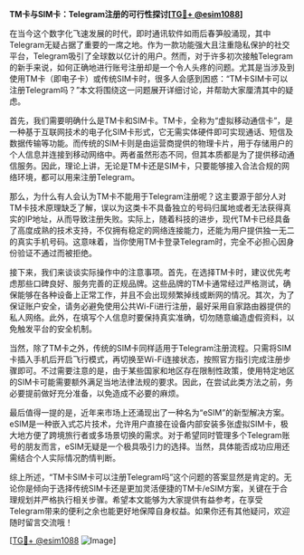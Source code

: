 **TM卡与SIM卡：Telegram注册的可行性探讨[[TG💪+ @esim1088](https://t.me/s/esim1088)]**

在当今这个数字化飞速发展的时代，即时通讯软件如雨后春笋般涌现，其中Telegram无疑占据了重要的一席之地。作为一款功能强大且注重隐私保护的社交平台，Telegram吸引了全球数以亿计的用户。然而，对于许多初次接触Telegram的新手来说，如何正确地进行账号注册却是一个令人头疼的问题。尤其是当涉及到使用TM卡（即电子卡）或传统SIM卡时，很多人会感到困惑：“TM卡SIM卡可以注册Telegram吗？”本文将围绕这一问题展开详细讨论，并帮助大家厘清其中的疑虑。

首先，我们需要明确什么是TM卡和SIM卡。TM卡，全称为“虚拟移动通信卡”，是一种基于互联网技术的电子化SIM卡形式，它无需实体硬件即可实现通话、短信及数据传输等功能。而传统的SIM卡则是由运营商提供的物理卡片，用于存储用户的个人信息并连接到移动网络中。两者虽然形态不同，但其本质都是为了提供移动通信服务。因此，理论上讲，无论是TM卡还是SIM卡，只要能够接入合法合规的网络环境，都可以用来注册Telegram。

那么，为什么有人会认为TM卡不能用于Telegram注册呢？这主要源于部分人对TM卡技术原理缺乏了解，误以为这类卡不具备独立的号码归属地或者无法获得真实的IP地址，从而导致注册失败。实际上，随着科技的进步，现代TM卡已经具备了高度成熟的技术支持，不仅拥有稳定的网络连接能力，还能为用户提供独一无二的真实手机号码。这意味着，当你使用TM卡登录Telegram时，完全不必担心因身份验证不通过而被拒绝。

接下来，我们来谈谈实际操作中的注意事项。首先，在选择TM卡时，建议优先考虑那些口碑良好、服务完善的正规品牌。这些品牌的TM卡通常经过严格测试，确保能够在各种设备上正常工作，并且不会出现频繁掉线或断网的情况。其次，为了保证账户安全，请务必避免使用公共Wi-Fi进行注册，最好采用自家路由器提供的私人网络。此外，在填写个人信息时要保持真实准确，切勿随意编造虚假资料，以免触发平台的安全机制。

当然，除了TM卡之外，传统的SIM卡同样适用于Telegram注册流程。只需将SIM卡插入手机后开启飞行模式，再切换至Wi-Fi连接状态，按照官方指引完成注册步骤即可。不过需要注意的是，由于某些国家和地区存在限制性政策，使用特定地区的SIM卡可能需要额外满足当地法律法规的要求。因此，在尝试此类方法之前，务必要提前做好充分准备，以免造成不必要的麻烦。

最后值得一提的是，近年来市场上还涌现出了一种名为“eSIM”的新型解决方案。eSIM是一种嵌入式芯片技术，允许用户直接在设备内部安装多张虚拟SIM卡，极大地方便了跨境旅行者或多场景切换的需求。对于希望同时管理多个Telegram账号的朋友而言，eSIM无疑是一个极具吸引力的选择。当然，具体能否成功应用还需结合个人实际情况酌情判断。

综上所述，“TM卡SIM卡可以注册Telegram吗”这个问题的答案显然是肯定的。无论你是倾向于选择传统SIM卡还是更加灵活便捷的TM卡/eSIM方案，关键在于合理规划并严格执行相关步骤。希望本文能够为大家提供有益参考，在享受Telegram带来的便利之余也能更好地保障自身权益。如果你还有其他疑问，欢迎随时留言交流哦！

[[TG💪+ @esim1088](https://t.me/s/esim1088) ![Image](https://i.postimg.cc/4NQfJmqS/Snipaste-2025-05-13-00-14-12.png)]